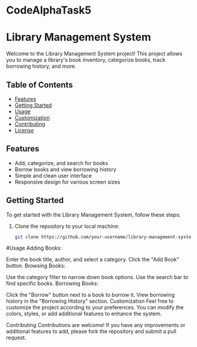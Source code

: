 # CodeAlphaTask5

# Library Management System

Welcome to the Library Management System project! This project allows you to manage a library's book inventory, categorize books, track borrowing history, and more.

## Table of Contents

- [Features](#features)
- [Getting Started](#getting-started)
- [Usage](#usage)
- [Customization](#customization)
- [Contributing](#contributing)
- [License](#license)

## Features

- Add, categorize, and search for books
- Borrow books and view borrowing history
- Simple and clean user interface
- Responsive design for various screen sizes

## Getting Started

To get started with the Library Management System, follow these steps:

1. Clone the repository to your local machine:

   ```bash
   git clone https://github.com/your-username/library-management-system.git

#Usage
Adding Books:

Enter the book title, author, and select a category.
Click the "Add Book" button.
Browsing Books:

Use the category filter to narrow down book options.
Use the search bar to find specific books.
Borrowing Books:

Click the "Borrow" button next to a book to borrow it.
View borrowing history in the "Borrowing History" section.
Customization
Feel free to customize the project according to your preferences. You can modify the colors, styles, or add additional features to enhance the system.

Contributing
Contributions are welcome! If you have any improvements or additional features to add, please fork the repository and submit a pull request.
